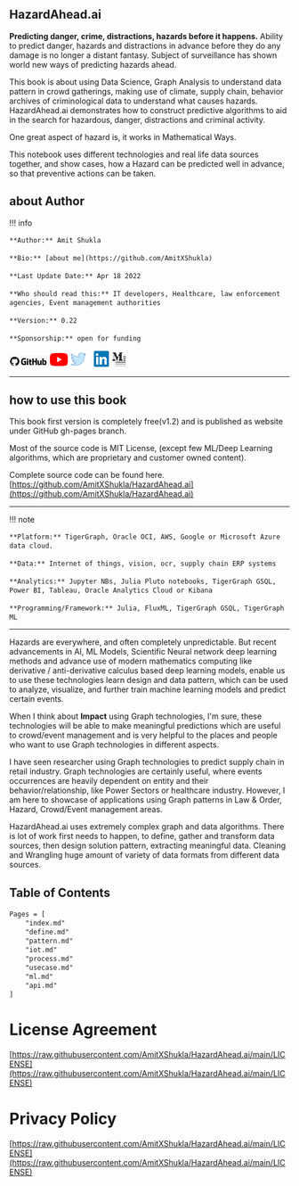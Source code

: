 ## HazardAhead.ai

**Predicting danger, crime, distractions, hazards before it happens.** Ability to predict danger, hazards and distractions in advance before they do any damage is no longer a distant fantasy. Subject of surveillance has shown world new ways of predicting hazards ahead.

This book is about using Data Science, Graph Analysis to understand data pattern in crowd gatherings, making use of climate, supply chain, behavior archives of criminological data to understand what causes hazards. HazardAhead.ai demonstrates how to construct predictive algorithms to aid in the search for hazardous, danger, distractions and criminal activity.

One great aspect of hazard is, it works in Mathematical Ways.

This notebook uses different technologies and real life data sources together, and show cases, how a Hazard can be predicted well in advance, so that preventive actions can be taken.

## about Author
!!! info

    **Author:** Amit Shukla

    **Bio:** [about me](https://github.com/AmitXShukla)

    **Last Update Date:** Apr 18 2022

    **Who should read this:** IT developers, Healthcare, law enforcement agencies, Event management authorities

    **Version:** 0.22

    **Sponsorship:** open for funding

[![GitHub](https://github.com/AmitXShukla/HazardAhead.ai/blob/main/assets/images/github.png?raw=true)](https://github.com/AmitXShukla)
[![YouTube](https://github.com/AmitXShukla/HazardAhead.ai/blob/main/assets/images/youtube.png?raw=true)](http://youtube.com/AmitShukla_AI)
[![Twitter](https://github.com/AmitXShukla/HazardAhead.ai/blob/main/assets/images/twitter.png?raw=true)](http://twitter.com/ashuklax)
[![LinkedIn](https://github.com/AmitXShukla/HazardAhead.ai/blob/main/assets/images/linkedin.png?raw=true)](https://www.linkedin.com/in/ashuklax)
[![Medium](https://github.com/AmitXShukla/HazardAhead.ai/blob/main/assets/images/medium.png?raw=true)](https://medium.com/@amit-shukla)

---

## how to use this book
This book first version is completely free(v1.2) and is published as website under GitHub gh-pages branch.

Most of the source code is MIT License, (except few ML/Deep Learning algorithms, which are proprietary and customer owned content).

Complete source code can be found here.
[https://github.com/AmitXShukla/HazardAhead.ai](https://github.com/AmitXShukla/HazardAhead.ai)

---

!!! note

    **Platform:** TigerGraph, Oracle OCI, AWS, Google or Microsoft Azure data cloud.

    **Data:** Internet of things, vision, ocr, supply chain ERP systems

    **Analytics:** Jupyter NBs, Julia Pluto notebooks, TigerGraph GSQL, Power BI, Tableau, Oracle Analytics Cloud or Kibana

    **Programming/Framework:** Julia, FluxML, TigerGraph GSQL, TigerGraph ML

---

Hazards are everywhere, and often completely unpredictable. But recent advancements in AI, ML Models, Scientific Neural network deep learning methods and advance use of modern mathematics computing like derivative / anti-derivative calculus based deep learning models, enable us to use these technologies learn design and data pattern, which can be used to analyze, visualize, and further train machine learning models and predict certain events.

When I think about **Impact** using Graph technologies, I'm sure, these technologies will be able to make meaningful predictions which are useful to crowd/event management and is very helpful to the places and people who want to use Graph technologies in different aspects.

I have seen researcher using Graph technologies to predict supply chain in retail industry. Graph technologies are certainly useful, where events occurrences are heavily dependent on entity and their behavior/relationship, like Power Sectors or healthcare industry. However, I am here to showcase of applications using Graph patterns in Law & Order, Hazard, Crowd/Event management areas.

HazardAhead.ai uses extremely complex graph and data algorithms. There is lot of work first needs to happen, to define, gather and transform data sources, then design solution pattern, extracting meaningful data. Cleaning and Wrangling huge amount of variety of data formats from different data sources. 

## Table of Contents

```@contents
Pages = [
	"index.md"
    "define.md"
    "pattern.md"
    "iot.md"
    "process.md"
    "usecase.md"
    "ml.md"
    "api.md"
]
```

# License Agreement
[https://raw.githubusercontent.com/AmitXShukla/HazardAhead.ai/main/LICENSE](https://raw.githubusercontent.com/AmitXShukla/HazardAhead.ai/main/LICENSE)

# Privacy Policy
[https://raw.githubusercontent.com/AmitXShukla/HazardAhead.ai/main/LICENSE](https://raw.githubusercontent.com/AmitXShukla/HazardAhead.ai/main/LICENSE)